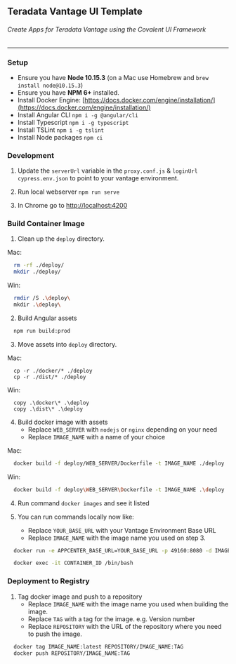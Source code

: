 ## Teradata Vantage UI Template

###### Create Apps for Teradata Vantage using the Covalent UI Framework

---

### Setup

- Ensure you have **Node 10.15.3** (on a Mac use Homebrew and `brew install node@10.15.3`)
- Ensure you have **NPM 6+** installed.
- Install Docker Engine: [https://docs.docker.com/engine/installation/](https://docs.docker.com/engine/installation/)
- Install Angular CLI `npm i -g @angular/cli`
- Install Typescript `npm i -g typescript`
- Install TSLint `npm i -g tslint`
- Install Node packages `npm ci`

### Development

1. Update the `serverUrl` variable in the `proxy.conf.js` & `loginUrl` `cypress.env.json` to point to your vantage environment.

2. Run local webserver `npm run serve`

3. In Chrome go to [http://localhost:4200](http://localhost:4200)

### Build Container Image

1. Clean up the `deploy` directory.

Mac:

```bash
  rm -rf ./deploy/
  mkdir ./deploy/
```

Win:

```bash
  rmdir /S .\deploy\
  mkdir .\deploy\
```

2. Build Angular assets

```bash
  npm run build:prod
```

3. Move assets into `deploy` directory.

Mac:

```
  cp -r ./docker/* ./deploy
  cp -r ./dist/* ./deploy
```

Win:

```
  copy .\docker\* .\deploy
  copy .\dist\* .\deploy
```

4. Build docker image with assets
   - Replace `WEB_SERVER` with `nodejs` or `nginx` depending on your need
   - Replace `IMAGE_NAME` with a name of your choice

Mac:

```bash
  docker build -f deploy/WEB_SERVER/Dockerfile -t IMAGE_NAME ./deploy
```

Win:

```bash
  docker build -f deploy\WEB_SERVER\Dockerfile -t IMAGE_NAME .\deploy
```

4. Run command `docker images` and see it listed

5. You can run commands locally now like:
   - Replace `YOUR_BASE_URL` with your Vantage Environment Base URL
   - Replace `IMAGE_NAME` with the image name you used on step 3.

```bash
  docker run -e APPCENTER_BASE_URL=YOUR_BASE_URL -p 49160:8080 -d IMAGE_NAME

  docker exec -it CONTAINER_ID /bin/bash
```

### Deployment to Registry

1. Tag docker image and push to a repository
   - Replace `IMAGE_NAME` with the image name you used when building the image.
   - Replace `TAG` with a tag for the image. e.g. Version number
   - Replace `REPOSITORY` with the URL of the repository where you need to push the image.

```bash
  docker tag IMAGE_NAME:latest REPOSITORY/IMAGE_NAME:TAG
  docker push REPOSITORY/IMAGE_NAME:TAG
```
